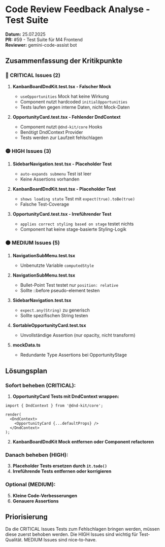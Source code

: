 # Code Review Feedback Analyse - Test Suite

**Datum:** 25.07.2025  
**PR:** #59 - Test Suite für M4 Frontend  
**Reviewer:** gemini-code-assist bot

## Zusammenfassung der Kritikpunkte

### 🔴 CRITICAL Issues (2)

1. **KanbanBoardDndKit.test.tsx - Falscher Mock**
   - `useOpportunities` Mock hat keine Wirkung
   - Component nutzt hardcoded `initialOpportunities`
   - Tests laufen gegen interne Daten, nicht Mock-Daten

2. **OpportunityCard.test.tsx - Fehlender DndContext**
   - Component nutzt `@dnd-kit/core` Hooks
   - Benötigt DndContext Provider
   - Tests werden zur Laufzeit fehlschlagen

### 🟡 HIGH Issues (3)

1. **SidebarNavigation.test.tsx - Placeholder Test**
   - `auto-expands submenu` Test ist leer
   - Keine Assertions vorhanden

2. **KanbanBoardDndKit.test.tsx - Placeholder Test**
   - `shows loading state` Test mit `expect(true).toBe(true)`
   - Falsche Test-Coverage

3. **OpportunityCard.test.tsx - Irreführender Test**
   - `applies correct styling based on stage` testet nichts
   - Component hat keine stage-basierte Styling-Logik

### 🟠 MEDIUM Issues (5)

1. **NavigationSubMenu.test.tsx**
   - Unbenutzte Variable `computedStyle`

2. **NavigationSubMenu.test.tsx**
   - Bullet-Point Test testet nur `position: relative`
   - Sollte ::before pseudo-element testen

3. **SidebarNavigation.test.tsx**
   - `expect.any(String)` zu generisch
   - Sollte spezifischen String testen

4. **SortableOpportunityCard.test.tsx**
   - Unvollständige Assertion (nur opacity, nicht transform)

5. **mockData.ts**
   - Redundante Type Assertions bei OpportunityStage

## Lösungsplan

### Sofort beheben (CRITICAL):

1. **OpportunityCard Tests mit DndContext wrappen:**
```tsx
import { DndContext } from '@dnd-kit/core';

render(
  <DndContext>
    <OpportunityCard {...defaultProps} />
  </DndContext>
);
```

2. **KanbanBoardDndKit Mock entfernen oder Component refactoren**

### Danach beheben (HIGH):

3. **Placeholder Tests ersetzen durch `it.todo()`**
4. **Irreführende Tests entfernen oder korrigieren**

### Optional (MEDIUM):

5. **Kleine Code-Verbesserungen**
6. **Genauere Assertions**

## Priorisierung

Da die CRITICAL Issues Tests zum Fehlschlagen bringen werden, müssen diese zuerst behoben werden. Die HIGH Issues sind wichtig für Test-Qualität. MEDIUM Issues sind nice-to-have.